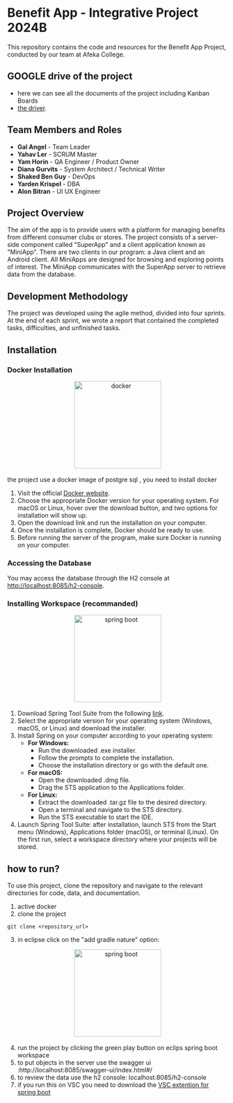 # Benefit App - Integrative Project 2024B

This repository contains the code and resources for the Benefit App Project, conducted by our team at Afeka College.

## GOOGLE drive of the project 
* here we can see all the documents of the project including Kanban Boards
* [the driver](https://drive.google.com/drive/folders/1Rqp-GiU7Pjd7tUpUoskk58O0rSM5Ehkm?usp=sharing).

## Team Members and Roles
- **Gal Angel** - Team Leader
- **Yahav Ler** - SCRUM Master
- **Yam Horin** - QA Engineer / Product Owner
- **Diana Gurvits** - System Architect / Technical Writer
- **Shaked Ben Guy** - DevOps
- **Yarden Krispel** - DBA
- **Alon Bitran** - UI UX Engineer

## Project Overview
The aim of the app is to provide users with a platform for managing benefits from different consumer clubs or stores. The project consists of a server-side component called "SuperApp" and a client application known as "MiniApp". There are two clients in our program: a Java client and an Android client. All MiniApps are designed for browsing and exploring points of interest. The MiniApp communicates with the SuperApp server to retrieve data from the database.

## Development Methodology
The project was developed using the agile method, divided into four sprints. At the end of each sprint, we wrote a report that contained the completed tasks, difficulties, and unfinished tasks.

## Installation

### Docker Installation

</p>
<div align="center">
 <img alt="docker" height="200px" src="https://logos-world.net/wp-content/uploads/2021/02/Docker-Logo.png">
</div>

the project use a docker image of postgre sql , you need to install docker
1. Visit the official [Docker website](https://www.docker.com/).
2. Choose the appropriate Docker version for your operating system. For macOS or Linux, hover over the download button, and two options for installation will show up.
3. Open the download link and run the installation on your computer.
4. Once the installation is complete, Docker should be ready to use.
5. Before running the server of the program, make sure Docker is running on your computer.

### Accessing the Database

You may access the database through the H2 console at [http://localhost:8085/h2-console](http://localhost:8085/h2-console).

### Installing Workspace (recommanded)
</p>
<div align="center">
 <img alt="spring boot" height="200px" src="https://cdn.hashnode.com/res/hashnode/image/upload/v1636832404785/mTXlsmro-.png?w=1600&h=840&fit=crop&crop=entropy&auto=compress,format&format=webp">
</div>

1. Download Spring Tool Suite from the following [link](https://spring.io/tools/).
2. Select the appropriate version for your operating system (Windows, macOS, or Linux) and download the installer.
3. Install Spring on your computer according to your operating system:
   - **For Windows:**
     - Run the downloaded .exe installer.
     - Follow the prompts to complete the installation.
     - Choose the installation directory or go with the default one.
   - **For macOS:**
     - Open the downloaded .dmg file.
     - Drag the STS application to the Applications folder.
   - **For Linux:**
     - Extract the downloaded .tar.gz file to the desired directory.
     - Open a terminal and navigate to the STS directory.
     - Run the STS executable to start the IDE.
4. Launch Spring Tool Suite: after installation, launch STS from the Start menu (Windows), Applications folder (macOS), or terminal (Linux). On the first run, select a workspace directory where your projects will be stored.

## how to run?

To use this project, clone the repository and navigate to the relevant directories for code, data, and documentation.
1. active docker
2. clone the project
```console
git clone <repository_url>
```
3. in eclipse click on the "add gradle nature" option:

</p>
<div align="center">
 <img alt="spring boot" height="200px" src="https://i.imgur.com/pimNdn7.png">
</div>

4. run the project by clicking the green play button on eclips spring boot workspace
5. to put objects in the server use the swagger ui :http://localhost:8085/swagger-ui/index.html#/
6. to review the data use the h2 console: localhost:8085/h2-console
7. if you run this on VSC you need to download the <a href="https://code.visualstudio.com/docs/java/java-spring-boot">VSC extention for spring boot </a>

